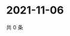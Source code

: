 # 2021-11-06

共 0 条

<!-- BEGIN WEIBO -->
<!-- 最后更新时间 Sat Nov 06 2021 16:16:42 GMT+0800 (China Standard Time) -->

<!-- END WEIBO -->
